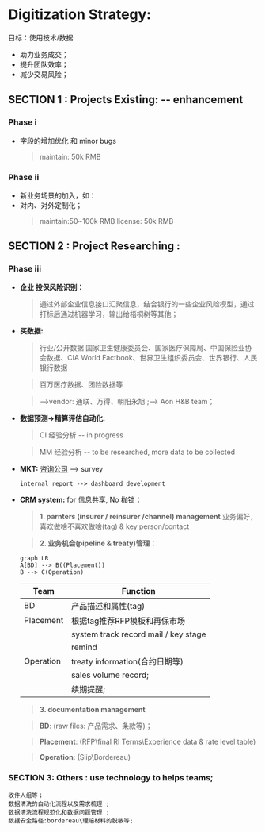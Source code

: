 # Digitization Strategy:
目标：使用技术/数据
- 助力业务成交；
- 提升团队效率；
- 减少交易风险；

## SECTION 1 :  Projects Existing: -- enhancement
### Phase i 
- 字段的增加优化 和 minor bugs
	>maintain: 50k RMB
### Phase ii
- 新业务场景的加入，如：
- 对内、对外定制化；
	>maintain:50~100k RMB
	>license: 50k RMB

## SECTION 2 : Project Researching :
### Phase iii
-	**企业 投保风险识别：**
	> 通过外部企业信息接口汇聚信息，结合银行的一些企业风险模型，通过打标后通过机器学习，输出给梧桐树等其他；
-	**买数据:**
	> 行业/公开数据 
	  国家卫生健康委员会、国家医疗保障局、中国保险业协会数据、CIA World Factbook、世界卫生组织委员会、世界银行、人民银行数据

	> 百万医疗数据、团险数据等

	> -->vendor: 通联、万得、朝阳永旭 ;--> Aon H&B team；
-	**数据预测->精算评估自动化:**
	> CI 经验分析 -- in progress

	> MM 经验分析 -- to be researched, more data to be collected
-	**MKT:**
		[咨询公司](https://pdf.dfcfw.com/pdf/H3_AP202101071448331614_1.pdf?1610032066000.pdf)  --> survey
		
		internal report --> dashboard development
	
-	**CRM system:**   for 信息共享, No 枷锁； 
	>**1.  parnters (insurer / reinsurer /channel) management**
	>业务偏好，喜欢做啥不喜欢做啥(tag) & key person/contact

	>**2. 业务机会(pipeline & treaty)管理：**
	```mermaid
	graph LR
	A[BD] --> B((Placement))
	B --> C(Operation)
	```

	|Team      | Function|
	|----------|----------|
	|BD        |  产品描述和属性(tag) |
	|Placement |根据tag推荐RFP模板和再保市场|
	|          |system track record mail / key stage|
	|          |remind|
	|Operation |treaty information(合约日期等)|
	|          |sales volume record;|
	|          |续期提醒;|

	>**3. documentation management**

	>**BD**: (raw files: 产品需求、条款等)；

	>**Placement**: (RFP\final RI Terms\Experience data & rate level table)

	>**Operation**: (Slip\Bordereau)
		
### SECTION 3: Others : use technology to helps teams;
	收件人组等；
	数据清洗的自动化流程以及需求梳理 ;
	数据清洗流程规范化和数据问题管理 ;
	数据安全路径:bordereau\理赔材料的脱敏等;
